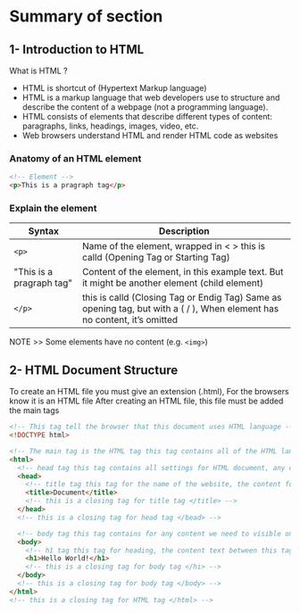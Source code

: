 # Summary of section

## 1- Introduction to HTML

What is HTML ?

- HTML is shortcut of (Hypertext Markup language)
- HTML is a markup language that web developers use to structure and describe the content of a webpage (not a programming language).
- HTML consists of elements that describe different types of content: paragraphs, links, headings, images, video, etc.
- Web browsers understand HTML and render HTML code as websites

### Anatomy of an HTML element

```html
<!-- Element -->
<p>This is a pragraph tag</p>
```

### Explain the element

| Syntax                   | Description                                                                                                               |
| ------------------------ | ------------------------------------------------------------------------------------------------------------------------- |
| `<p>`                    | Name of the element, wrapped in < > this is calld (Opening Tag or Starting Tag)                                           |
| "This is a pragraph tag" | Content of the element, in this example text. But it might be another element (child element)                             |
| `</p>`                   | this is calld (Closing Tag or Endig Tag) Same as opening tag, but with a ( / ), When element has no content, it’s omitted |

NOTE >> Some elements have no content (e.g. `<img>`)

## 2- HTML Document Structure

To create an HTML file you must give an extension (.html), For the browsers know it is an HTML file
After creating an HTML file, this file must be added the main tags

```html
<!-- This tag tell the browser that this document uses HTML language -->
<!DOCTYPE html>

<!-- The main tag is the HTML tag this tag contains all of the HTML language tags -->
<html>
  <!-- head tag this tag contains all settings for HTML document, any content between this tag is not visible in the browser -->
  <head>
    <!-- title tag this tag for the name of the website, the content for this tag is visible in a tab for the browser -->
    <title>Document</title>
    <!-- this is a closing tag for title tag </title> -->
  </head>
  <!-- this is a closing tag for head tag </bead> -->

  <!-- body tag this tag contains for any content we need to visible on our website such as (paragraphs, links, headings, images, videos, etc) -->
  <body>
    <!-- h1 tag this tag for heading, the content text between this tag will be visible only on our website -->
    <h1>Hello World!</h1>
    <!-- this is a closing tag for body tag </hi> -->
  </body>
  <!-- this is a closing tag for body tag </body> -->
</html>
<!-- this is a closing tag for HTML tag </html> -->
```
